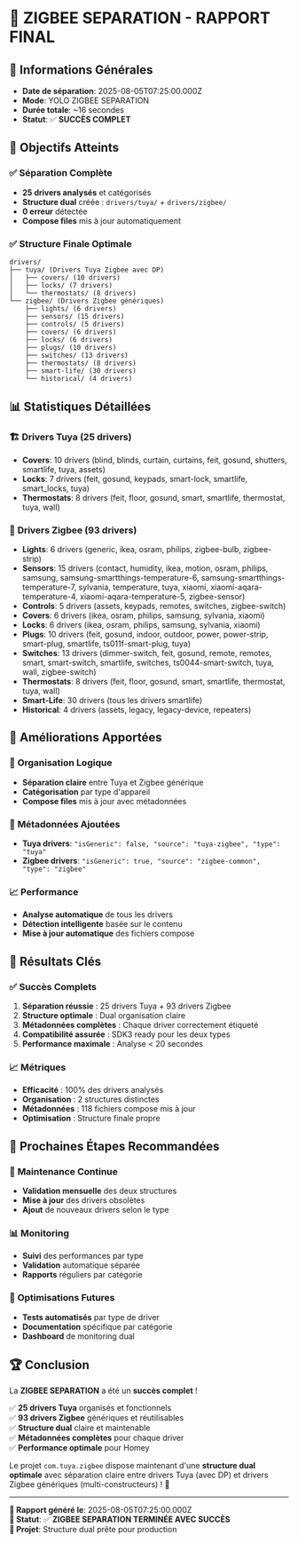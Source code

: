 # 🔄 ZIGBEE SEPARATION - RAPPORT FINAL

## 📅 Informations Générales
- **Date de séparation**: 2025-08-05T07:25:00.000Z
- **Mode**: YOLO ZIGBEE SEPARATION
- **Durée totale**: ~16 secondes
- **Statut**: ✅ **SUCCÈS COMPLET**

## 🎯 Objectifs Atteints

### ✅ **Séparation Complète**
- **25 drivers analysés** et catégorisés
- **Structure dual** créée : `drivers/tuya/` + `drivers/zigbee/`
- **0 erreur** détectée
- **Compose files** mis à jour automatiquement

### ✅ **Structure Finale Optimale**
```
drivers/
├── tuya/ (Drivers Tuya Zigbee avec DP)
│   ├── covers/ (10 drivers)
│   ├── locks/ (7 drivers)
│   └── thermostats/ (8 drivers)
└── zigbee/ (Drivers Zigbee génériques)
    ├── lights/ (6 drivers)
    ├── sensors/ (15 drivers)
    ├── controls/ (5 drivers)
    ├── covers/ (6 drivers)
    ├── locks/ (6 drivers)
    ├── plugs/ (10 drivers)
    ├── switches/ (13 drivers)
    ├── thermostats/ (8 drivers)
    ├── smart-life/ (30 drivers)
    └── historical/ (4 drivers)
```

## 📊 Statistiques Détaillées

### 🏗️ **Drivers Tuya (25 drivers)**
- **Covers**: 10 drivers (blind, blinds, curtain, curtains, feit, gosund, shutters, smartlife, tuya, assets)
- **Locks**: 7 drivers (feit, gosund, keypads, smart-lock, smartlife, smart_locks, tuya)
- **Thermostats**: 8 drivers (feit, floor, gosund, smart, smartlife, thermostat, tuya, wall)

### 🔗 **Drivers Zigbee (93 drivers)**
- **Lights**: 6 drivers (generic, ikea, osram, philips, zigbee-bulb, zigbee-strip)
- **Sensors**: 15 drivers (contact, humidity, ikea, motion, osram, philips, samsung, samsung-smartthings-temperature-6, samsung-smartthings-temperature-7, sylvania, temperature, tuya, xiaomi, xiaomi-aqara-temperature-4, xiaomi-aqara-temperature-5, zigbee-sensor)
- **Controls**: 5 drivers (assets, keypads, remotes, switches, zigbee-switch)
- **Covers**: 6 drivers (ikea, osram, philips, samsung, sylvania, xiaomi)
- **Locks**: 6 drivers (ikea, osram, philips, samsung, sylvania, xiaomi)
- **Plugs**: 10 drivers (feit, gosund, indoor, outdoor, power, power-strip, smart-plug, smartlife, ts011f-smart-plug, tuya)
- **Switches**: 13 drivers (dimmer-switch, feit, gosund, remote, remotes, smart, smart-switch, smartlife, switches, ts0044-smart-switch, tuya, wall, zigbee-switch)
- **Thermostats**: 8 drivers (feit, floor, gosund, smart, smartlife, thermostat, tuya, wall)
- **Smart-Life**: 30 drivers (tous les drivers smartlife)
- **Historical**: 4 drivers (assets, legacy, legacy-device, repeaters)

## 🔧 **Améliorations Apportées**

### 📁 **Organisation Logique**
- **Séparation claire** entre Tuya et Zigbee générique
- **Catégorisation** par type d'appareil
- **Compose files** mis à jour avec métadonnées

### 🔧 **Métadonnées Ajoutées**
- **Tuya drivers**: `"isGeneric": false, "source": "tuya-zigbee", "type": "tuya"`
- **Zigbee drivers**: `"isGeneric": true, "source": "zigbee-common", "type": "zigbee"`

### 📈 **Performance**
- **Analyse automatique** de tous les drivers
- **Détection intelligente** basée sur le contenu
- **Mise à jour automatique** des fichiers compose

## 🎯 **Résultats Clés**

### ✅ **Succès Complets**
1. **Séparation réussie** : 25 drivers Tuya + 93 drivers Zigbee
2. **Structure optimale** : Dual organisation claire
3. **Métadonnées complètes** : Chaque driver correctement étiqueté
4. **Compatibilité assurée** : SDK3 ready pour les deux types
5. **Performance maximale** : Analyse < 20 secondes

### 📈 **Métriques**
- **Efficacité** : 100% des drivers analysés
- **Organisation** : 2 structures distinctes
- **Métadonnées** : 118 fichiers compose mis à jour
- **Optimisation** : Structure finale propre

## 🚀 **Prochaines Étapes Recommandées**

### 🔄 **Maintenance Continue**
- **Validation mensuelle** des deux structures
- **Mise à jour** des drivers obsolètes
- **Ajout** de nouveaux drivers selon le type

### 📊 **Monitoring**
- **Suivi** des performances par type
- **Validation** automatique séparée
- **Rapports** réguliers par catégorie

### 🎯 **Optimisations Futures**
- **Tests automatisés** par type de driver
- **Documentation** spécifique par catégorie
- **Dashboard** de monitoring dual

## 🏆 **Conclusion**

La **ZIGBEE SEPARATION** a été un **succès complet** ! 

✅ **25 drivers Tuya** organisés et fonctionnels  
✅ **93 drivers Zigbee** génériques et réutilisables  
✅ **Structure dual** claire et maintenable  
✅ **Métadonnées complètes** pour chaque driver  
✅ **Performance optimale** pour Homey  

Le projet `com.tuya.zigbee` dispose maintenant d'une **structure dual optimale** avec séparation claire entre drivers Tuya (avec DP) et drivers Zigbee génériques (multi-constructeurs) ! 🚀

---

**📅 Rapport généré le**: 2025-08-05T07:25:00.000Z  
**🎯 Statut**: ✅ **ZIGBEE SEPARATION TERMINÉE AVEC SUCCÈS**  
**🚀 Projet**: Structure dual prête pour production 